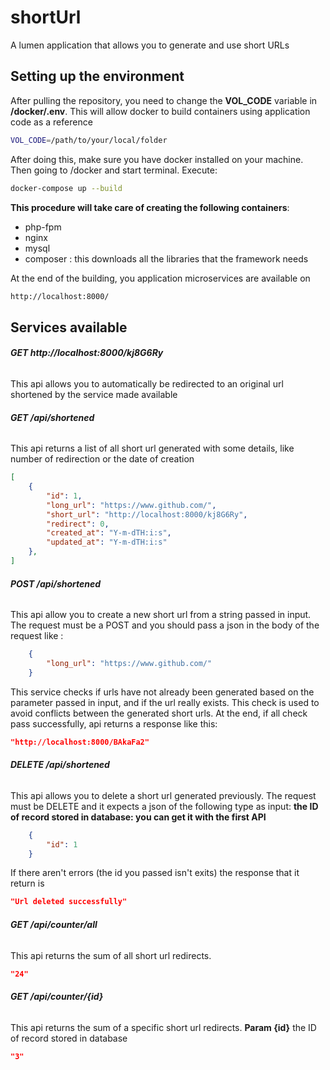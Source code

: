 # shortUrl

A lumen application that allows you to generate and use short URLs

## Setting up the environment
After pulling the repository, you need to change the **VOL_CODE** variable in **/docker/.env**. This will allow docker to build containers using application code as a reference
```bash
VOL_CODE=/path/to/your/local/folder
```

After doing this, make sure you have docker installed on your machine.
Then going to /docker and start terminal.
Execute:
```bash
docker-compose up --build
```
**This procedure will take care of creating the following containers**:
- php-fpm
- nginx
- mysql
- composer : this downloads all the libraries that the framework needs

At the end of the building, you application microservices are available on 
```bash
http://localhost:8000/
```

## Services available
###### **GET http://localhost:8000/kj8G6Ry**
This api allows you to automatically be redirected to an original url shortened by the service made available


###### **GET /api/shortened**
This api returns a list of all short url generated with some details, like number of redirection or the date of creation
```json
[
    {
        "id": 1,
        "long_url": "https://www.github.com/",
        "short_url": "http://localhost:8000/kj8G6Ry",
        "redirect": 0,
        "created_at": "Y-m-dTH:i:s",
        "updated_at": "Y-m-dTH:i:s"
    },
]
```
###### **POST /api/shortened**
This api allow you to create a new short url from a string passed in input. The request must be a POST and you should pass a json in the body of the request like :
```json
    {
        "long_url": "https://www.github.com/"
    }
```
This service checks if urls have not already been generated based on the parameter passed in input, and if the url really exists. This check is used to avoid conflicts between the generated short urls.
At the end, if all check pass successfully, api returns a response like this:
```json
"http://localhost:8000/BAkaFa2"
```
###### **DELETE /api/shortened**
This api allows you to delete a short url generated previously. The request must be DELETE and it expects a json of the following type as input:
**the ID of record stored in database: you can get it with the first API**
```json
    {
        "id": 1 
    }
```
If there aren't errors (the id you passed isn't exits) the response that it return is 
```json
"Url deleted successfully"
```


###### **GET /api/counter/all**
This api returns the sum of all short url redirects.
```json
"24"
```
###### **GET /api/counter/{id}**
This api returns the sum of a specific short url redirects.
**Param {id}** the ID of record stored in database
```json
"3"
```